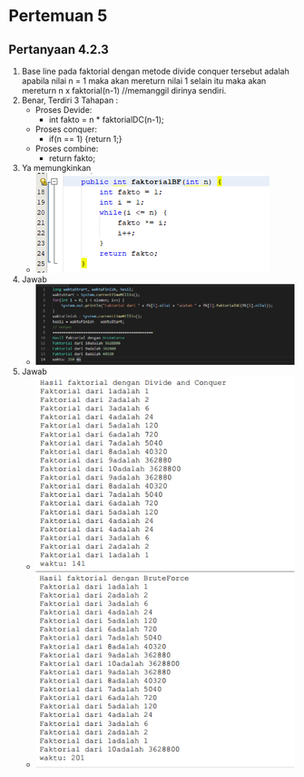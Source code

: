 # Pertemuan 5

## Pertanyaan 4.2.3
1. Base line pada faktorial dengan metode divide conquer tersebut adalah apabila nilai n = 1 maka akan mereturn nilai 1 selain itu maka akan mereturn n x faktorial(n-1) //memanggil dirinya sendiri.
2. Benar, Terdiri 3 Tahapan :
    * Proses Devide:
        - int fakto = n * faktorialDC(n-1);
    * Proses conquer:
        - if(n == 1) {return 1;}  
    * Proses combine:
        - return fakto;
3. Ya memungkinkan
    - <img src="./screenshots/2.png">
4. Jawab
    - <img src="./screenshots/4.png">
5. Jawab
    - <img src="./screenshots/5.png">
    - <img src="./screenshots/5.1.png">
